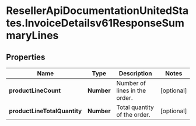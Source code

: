 # ResellerApiDocumentationUnitedStates.InvoiceDetailsv61ResponseSummaryLines

## Properties

Name | Type | Description | Notes
------------ | ------------- | ------------- | -------------
**productLineCount** | **Number** | Number of lines in the order. | [optional] 
**productLineTotalQuantity** | **Number** | Total quantity of the order. | [optional] 


